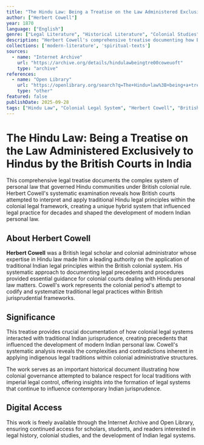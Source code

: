 ```yaml
---
title: "The Hindu Law: Being a Treatise on the Law Administered Exclusively to Hindus by the British Courts in India"
author: ["Herbert Cowell"]
year: 1870
language: ["English"]
genre: ["Legal Literature", "Historical Literature", "Colonial Studies"]
description: "Herbert Cowell's comprehensive treatise documenting how British colonial courts interpreted and applied Hindu legal principles in 19th-century India. This important legal work provides critical insights into the colonial administration of personal law and the complex intersection between traditional Hindu jurisprudence and British legal systems."
collections: ['modern-literature', 'spiritual-texts']
sources:
  - name: "Internet Archive"
    url: "https://archive.org/details/hindulawbeingtre00coweuoft"
    type: "archive"
references:
  - name: "Open Library"
    url: "https://openlibrary.org/search?q=The+Hindu+law%3B+being+a+treatise+on+the+law+administered+exclusively+to+Hindus+by+the+British+courts+in+India&mode=everything"
    type: "other"
featured: false
publishDate: 2025-09-28
tags: ["Hindu Law", "Colonial Legal System", "Herbert Cowell", "British India", "Personal Law", "Legal History", "Colonial Administration", "Traditional Jurisprudence", "Court Procedures", "Legal Treatise", "19th Century Law"]
---
```


# The Hindu Law: Being a Treatise on the Law Administered Exclusively to Hindus by the British Courts in India

This comprehensive legal treatise documents the complex system of personal law that governed Hindu communities under British colonial rule. Herbert Cowell's systematic examination reveals how British courts attempted to interpret and apply traditional Hindu legal principles within the colonial legal framework, creating a unique hybrid system that influenced legal practice for decades and shaped the development of modern Indian personal law.

## About Herbert Cowell

**Herbert Cowell** was a British legal scholar and colonial administrator whose expertise in Hindu law made him a leading authority on the application of traditional Indian legal principles within the British colonial system. His systematic approach to documenting legal precedents and procedures provided essential guidance for colonial courts dealing with Hindu personal law matters. Cowell's work represents the colonial period's attempt to codify and systematize traditional legal practices within British jurisprudential frameworks.

## Significance

This treatise provides crucial documentation of how colonial legal systems interacted with traditional Indian jurisprudence, creating precedents that influenced the development of modern Indian personal law. Cowell's systematic analysis reveals the complexities and contradictions inherent in applying indigenous legal traditions within colonial administrative structures.

The work serves as an important historical document illustrating how colonial governance attempted to balance respect for local traditions with imperial legal control, offering insights into the formation of legal systems that continue to influence contemporary Indian jurisprudence.

## Digital Access

This work is freely available through the Internet Archive and Open Library, ensuring continued access for scholars, students, and readers interested in legal history, colonial studies, and the development of Indian legal systems.
